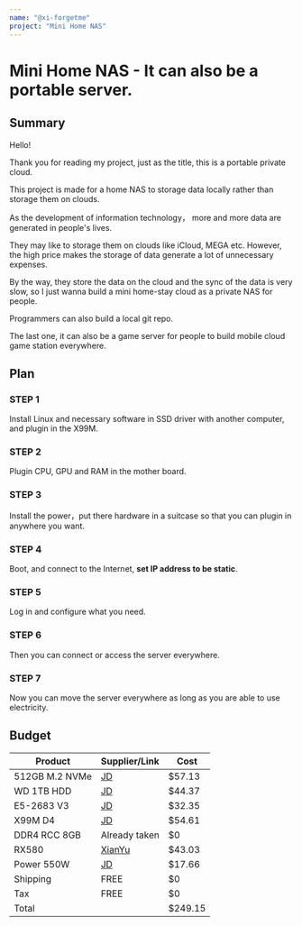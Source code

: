 ```yaml
---
name: "@xi-forgetme"
project: "Mini Home NAS"
---
```


# Mini Home NAS - It can also be a portable server.

## Summary

Hello!

Thank you for reading my project, just as the title, this is a portable private cloud.

This project is made for a home NAS to storage data locally rather than storage them on clouds.

As the development of information technology， more and more data are generated in people's lives.

They may like to storage them on clouds like iCloud, MEGA etc. However, the high price makes the storage of data generate a lot of unnecessary expenses.

By the way, they store the data on the cloud and the sync of the data is very slow, so I just wanna build a mini home-stay cloud as a private NAS for people.

Programmers can also build a local git repo.

The last one, it can also be a game server for people to build mobile cloud game station everywhere.

## Plan
### STEP 1
Install Linux and necessary software in SSD driver with another computer, and plugin in the X99M.

### STEP 2
Plugin CPU, GPU and RAM in the mother board.

### STEP 3
Install the power，put there hardware in a suitcase so that you can plugin in anywhere you want.

### STEP 4
Boot, and connect to the Internet, **set IP address to be static**.

### STEP 5
Log in and configure what you need.

### STEP 6
Then you can connect or access the server everywhere.

### STEP 7
Now you can move the server everywhere as long as you are able to use electricity.

## Budget


| Product         | Supplier/Link                         | Cost   |
| --------------- | ------------------------------------- | ------ |
| 512GB M.2 NVMe | [JD](https://item.m.jd.com/product/10021868048567.html) | $57.13  |
| WD 1TB HDD | [JD](https://item.m.jd.com/product/14938797080.html)  | $44.37 |
| E5-2683 V3 | [JD](https://item.m.jd.com/product/10045185728780.html) | $32.35 |
| X99M D4 | [JD](https://item.m.jd.com/product/65413394392.html) | $54.61 |
| DDR4 RCC 8GB | Already taken | $0 |
| RX580 | [XianYu](https://m.tb.cn/h.UkKYebV?tk=xXsbdUzKyM0) | $43.03 |
| Power 550W | [JD](https://item.m.jd.com/product/44833846178.html) | $17.66 |
| Shipping | FREE | $0|
| Tax | FREE | $0 |
| Total | | $249.15 |
